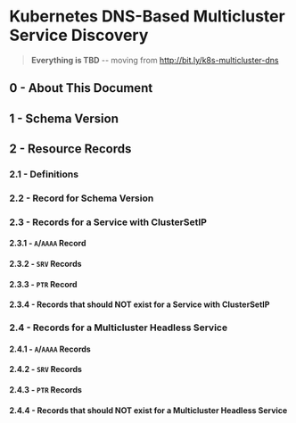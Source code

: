 # Kubernetes DNS-Based **Multicluster** Service Discovery

> **Everything is TBD** -- moving from http://bit.ly/k8s-multicluster-dns

## 0 - About This Document

## 1 - Schema Version

## 2 - Resource Records

### 2.1 - Definitions

### 2.2 - Record for Schema Version

### 2.3 - Records for a Service with ClusterSetIP

#### 2.3.1 - `A`/`AAAA` Record

#### 2.3.2 - `SRV` Records

#### 2.3.3 - `PTR` Record

#### 2.3.4 - Records that should NOT exist for a Service with ClusterSetIP

### 2.4 - Records for a Multicluster Headless Service

#### 2.4.1 - `A`/`AAAA` Records

#### 2.4.2 - `SRV` Records

#### 2.4.3 - `PTR` Records

#### 2.4.4 - Records that should NOT exist for a Multicluster Headless Service